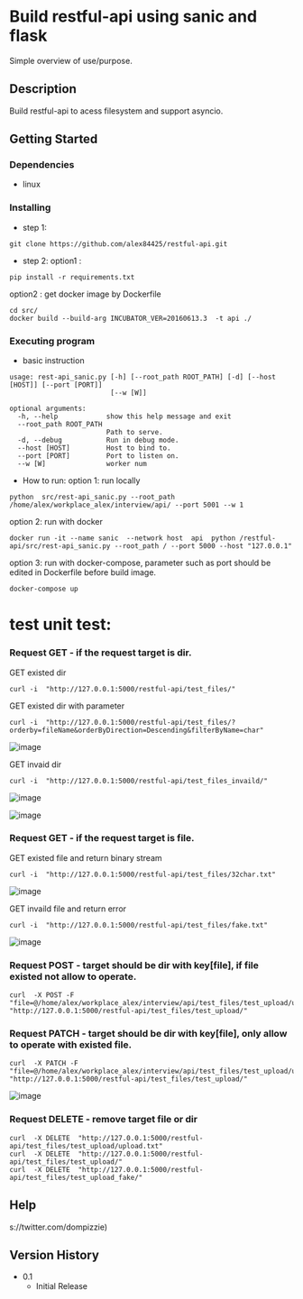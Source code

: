 # Build restful-api using sanic and flask

Simple overview of use/purpose.

## Description

Build restful-api to acess filesystem and support asyncio.

## Getting Started

### Dependencies

* linux

### Installing

* step 1:
```
git clone https://github.com/alex84425/restful-api.git
```
* step 2:
option1 :
```
pip install -r requirements.txt
```

option2 : get docker image by Dockerfile
```
cd src/
docker build --build-arg INCUBATOR_VER=20160613.3  -t api ./
```



### Executing program

* basic instruction
```
usage: rest-api_sanic.py [-h] [--root_path ROOT_PATH] [-d] [--host [HOST]] [--port [PORT]]
                         [--w [W]]

optional arguments:
  -h, --help            show this help message and exit
  --root_path ROOT_PATH
                        Path to serve.
  -d, --debug           Run in debug mode.
  --host [HOST]         Host to bind to.
  --port [PORT]         Port to listen on.
  --w [W]               worker num

```
* How to run:
option 1: run locally
```
python  src/rest-api_sanic.py --root_path /home/alex/workplace_alex/interview/api/ --port 5001 --w 1
```

option 2: run with docker
```
docker run -it --name sanic  --network host  api  python /restful-api/src/rest-api_sanic.py --root_path / --port 5000 --host "127.0.0.1"
```

option 3: run with docker-compose, parameter such as port should be edited in Dockerfile before build image.
```
docker-compose up
```

# test unit test:

###  Request GET - if the request target is dir.
GET existed dir
```
curl -i  "http://127.0.0.1:5000/restful-api/test_files/"
```

GET existed dir with parameter
```
curl -i  "http://127.0.0.1:5000/restful-api/test_files/?orderby=fileName&orderByDirection=Descending&filterByName=char"
```
![image](https://user-images.githubusercontent.com/26201458/143230782-2777ccfa-03ed-4a99-acf8-833ea5a821aa.png)


GET invaid dir
```
curl -i  "http://127.0.0.1:5000/restful-api/test_files_invaild/"
```
![image](https://user-images.githubusercontent.com/26201458/143230619-61dd35d9-c76e-4431-90bc-71dd8bae5e5d.png)


![image](https://user-images.githubusercontent.com/26201458/143230384-af8cabc2-e861-4917-a88a-d6f56c5650b1.png)

###  Request GET - if the request target is file.

GET existed file and return binary stream
```
curl -i  "http://127.0.0.1:5000/restful-api/test_files/32char.txt"
```
![image](https://user-images.githubusercontent.com/26201458/143230997-f528382a-2d9b-4359-8023-fde402455eba.png)

GET invaild file and return error
```
curl -i  "http://127.0.0.1:5000/restful-api/test_files/fake.txt"
```
![image](https://user-images.githubusercontent.com/26201458/143231058-f10f4bd7-3c40-46eb-ac1b-1632d505a73f.png)

###  Request POST - target should be dir with key[file], if file existed not allow to operate.
```
curl  -X POST -F "file=@/home/alex/workplace_alex/interview/api/test_files/test_upload/upload.txt"  "http://127.0.0.1:5000/restful-api/test_files/test_upload/"
```
###  Request PATCH - target should be dir with key[file], only allow to operate with existed file.
```
curl  -X PATCH -F "file=@/home/alex/workplace_alex/interview/api/test_files/test_upload/upload.txt"  "http://127.0.0.1:5000/restful-api/test_files/test_upload/"
```

![image](https://user-images.githubusercontent.com/26201458/143231591-a9e90b65-73e0-4538-a1fe-2f1090e8a24b.png)
###  Request DELETE - remove target file or dir
```
curl  -X DELETE  "http://127.0.0.1:5000/restful-api/test_files/test_upload/upload.txt"
curl  -X DELETE  "http://127.0.0.1:5000/restful-api/test_files/test_upload/"
curl  -X DELETE  "http://127.0.0.1:5000/restful-api/test_files/test_upload_fake/"
```



## Help

s://twitter.com/dompizzie)

## Version History

* 0.1
    * Initial Release

